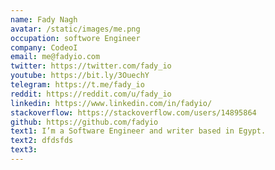 ```yaml
---
name: Fady Nagh
avatar: /static/images/me.png
occupation: softwore Engineer
company: CodeoI
email: me@fadyio.com
twitter: https://twitter.com/fady_io
youtube: https://bit.ly/3OuechY
telegram: https://t.me/fady_io
reddit: https://reddit.com/u/fady_io
linkedin: https://www.linkedin.com/in/fadyio/
stackoverflow: https://stackoverflow.com/users/14895864
github: https://github.com/fadyio
text1: I’m a Software Engineer and writer based in Egypt.
text2: dfdsfds
text3:
---
```


